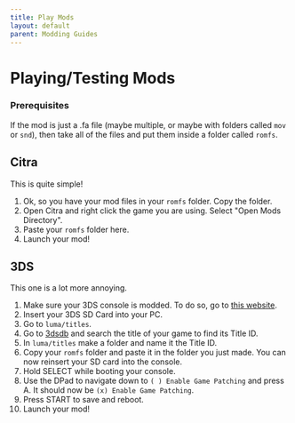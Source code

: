 ```yaml
---
title: Play Mods
layout: default
parent: Modding Guides
---
```


# Playing/Testing Mods

### Prerequisites

If the mod is just a .fa file (maybe multiple, or maybe with folders called `mov` or `snd`), then take all of the files and put them inside a folder called `romfs`.

## Citra

This is quite simple!

1. Ok, so you have your mod files in your `romfs` folder. Copy the folder.
2. Open Citra and right click the game you are using. Select "Open Mods Directory".
3. Paste your `romfs` folder here.
4. Launch your mod!


## 3DS

This one is a lot more annoying.

1. Make sure your 3DS console is modded. To do so, go to [this website](https://3ds.hacks.guide).
2. Insert your 3DS SD Card into your PC.
3. Go to `luma/titles`.
4. Go to [3dsdb](http://3dsdb.com) and search the title of your game to find its Title ID.
5. In `luma/titles` make a folder and name it the Title ID.
6. Copy your `romfs` folder and paste it in the folder you just made. You can now reinsert your SD card into the console.
7. Hold SELECT while booting your console.
8. Use the DPad to navigate down to `( ) Enable Game Patching` and press A. It should now be `(x) Enable Game Patching`.
9. Press START to save and reboot.
10. Launch your mod!
